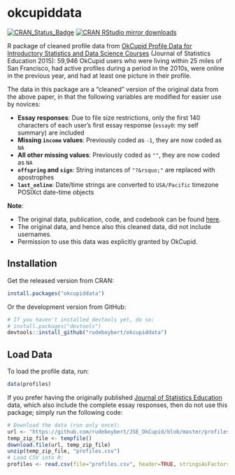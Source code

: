 
<!-- README.md is generated from README.Rmd. Please edit that file -->

# okcupiddata

[![CRAN\_Status\_Badge](http://www.r-pkg.org/badges/version/okcupiddata)](http://cran.r-project.org/package=okcupiddata)
[![CRAN RStudio mirror
downloads](http://cranlogs.r-pkg.org/badges/okcupiddata)](http://www.r-pkg.org/pkg/okcupiddata)

R package of cleaned profile data from [OkCupid Profile Data for
Introductory Statistics and Data Science
Courses](http://www.amstat.org/publications/jse/v23n2/kim.pdf) (Journal
of Statistics Education 2015): 59,946 OkCupid users who were living
within 25 miles of San Francisco, had active profiles during a period in
the 2010s, were online in the previous year, and had at least one
picture in their profile.

The data in this package are a “cleaned” version of the original data
from the above paper, in that the following variables are modified for
easier use by novices:

  - **Essay responses**: Due to file size restrictions, only the first
    140 characters of each user’s first essay response (`essay0`: my
    self summary) are included
  - **Missing `income` values**: Previously coded as `-1`, they are now
    coded as `NA`
  - **All other missing values**: Previously coded as `""`, they are now
    coded as `NA`
  - **`offspring` and `sign`**: String instances of `"?&rsquo;"` are
    replaced with apostrophes
  - **`last_online`**: Date/time strings are converted to `USA/Pacific`
    timezone POSIXct date-time objects

**Note**:

  - The original data, publication, code, and codebook can be found
    [here](https://github.com/rudeboybert/JSE_OkCupid).
  - The original data, and hence also this cleaned data, did not include
    usernames.
  - Permission to use this data was explicitly granted by OkCupid.

## Installation

Get the released version from CRAN:

``` r
install.packages("okcupiddata")
```

Or the development version from GitHub:

``` r
# If you haven't installed devtools yet, do so:
# install.packages("devtools")
devtools::install_github("rudeboybert/okcupiddata")
```

## Load Data

To load the profile data, run:

``` r
data(profiles)
```

If you prefer having the originally published [Journal of Statistics
Education](http://www.amstat.org/publications/jse/v23n2/kim.pdf) data,
which also include the complete essay responses, then do not use this
package; simply run the following code:

``` r
# Download the data (run only once):
url <- "https://github.com/rudeboybert/JSE_OkCupid/blob/master/profiles.csv.zip?raw=true"
temp_zip_file <- tempfile()
download.file(url, temp_zip_file)
unzip(temp_zip_file, "profiles.csv")
# Load CSV into R:
profiles <- read.csv(file="profiles.csv", header=TRUE, stringsAsFactors = FALSE)
```
